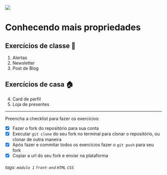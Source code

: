 ![](https://i.imgur.com/xG74tOh.png)

# Conhecendo mais propriedades

## Exercícios de classe 🏫

1. Alertas
2. Newsletter
3. Post de Blog

## Exercícios de casa 🏠
4. Card de perfil
5. Loja de presentes

---

Preencha a checklist para fazer os exercícios:

-   [X] Fazer o fork do repositório para sua conta
-   [X] Executar `git clone` do seu fork no terminal para clonar o repositório, ou clonar de outra maneira
-   [X] Após fazer e commitar todos os exercícios fazer o `git push` para seu fork
-   [X] Copiar a url do seu fork e enviar na plataforma

###### tags: `módulo 1` `front-end` `HTML` `CSS`

